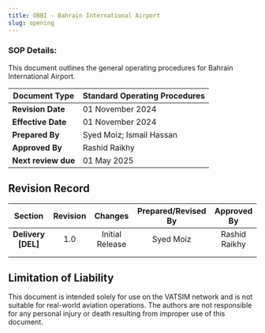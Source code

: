 ```yaml
---
title: OBBI - Bahrain International Airport
slug: opening
---
```


### SOP Details:
This document outlines the general operating procedures for Bahrain International Airport. 

| **Document Type**   | Standard Operating Procedures |
|---------------------|-------------------------------|
| **Revision Date**   | 01 November 2024              |
| **Effective Date**  | 01 November 2024              |
| **Prepared By**     | Syed Moiz; Ismail Hassan      |
| **Approved By**     | Rashid Raikhy                 |
| **Next review due** | 01 May 2025                   |


## Revision Record
|     **Section**    | **Revision** |   **Changes**   | **Prepared/Revised By** | **Approved By** |
|:------------------:|:------------:|:---------------:|:-----------------------:|:---------------:|
| **Delivery [DEL]** |      1.0     | Initial Release |        Syed Moiz        |  Rashid Raikhy  |
|                    |              |                 |                         |                 |
|                    |              |                 |                         |                 |

## Limitation of Liability
This document is intended solely for use on the VATSIM network and is not suitable for real-world aviation operations. The authors are not responsible for any personal injury or death resulting from improper use of this document. 

